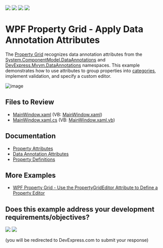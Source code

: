 <!-- default badges list -->
![](https://img.shields.io/endpoint?url=https://codecentral.devexpress.com/api/v1/VersionRange/128655126/24.2.1%2B)
[![](https://img.shields.io/badge/Open_in_DevExpress_Support_Center-FF7200?style=flat-square&logo=DevExpress&logoColor=white)](https://supportcenter.devexpress.com/ticket/details/T323108)
[![](https://img.shields.io/badge/📖_How_to_use_DevExpress_Examples-e9f6fc?style=flat-square)](https://docs.devexpress.com/GeneralInformation/403183)
[![](https://img.shields.io/badge/💬_Leave_Feedback-feecdd?style=flat-square)](#does-this-example-address-your-development-requirementsobjectives)
<!-- default badges end -->

# WPF Property Grid - Apply Data Annotation Attributes

The [Property Grid](https://docs.devexpress.com/WPF/15640/controls-and-libraries/property-grid) recognizes data annotation attributes from the [System.ComponentModel.DataAnnotations](https://learn.microsoft.com/en-us/dotnet/api/system.componentmodel.dataannotations) and [DevExpress.Mvvm.DataAnnotations](https://docs.devexpress.com/CoreLibraries/DevExpress.Mvvm.DataAnnotations) namespaces. This example demonstrates how to use attributes to group properties into [categories](https://docs.devexpress.com/WPF/117082/controls-and-libraries/property-grid/property-categories), implement validation, and specify a custom editor.

![image](https://user-images.githubusercontent.com/65009440/220931646-ab4d784b-3b27-4ab2-b74a-2296a99849df.png)

## Files to Review

* [MainWindow.xaml](./CS/MainWindow.xaml) (VB: [MainWindow.xaml](./VB/MainWindow.xaml))
* [MainWindow.xaml.cs](./CS/MainWindow.xaml.cs) (VB: [MainWindow.xaml.vb](./VB/MainWindow.xaml.vb))

## Documentation

* [Property Attributes](https://docs.devexpress.com/WPF/15623/controls-and-libraries/property-grid/property-attributes)
* [Data Annotation Attributes](https://docs.devexpress.com/WPF/16863/mvvm-framework/data-annotation-attributes)
* [Property Definitions](https://docs.devexpress.com/WPF/15521/controls-and-libraries/property-grid/property-definitions)

## More Examples

* [WPF Property Grid - Use the PropertyGridEditor Attribute to Define a Property Editor](https://github.com/DevExpress-Examples/wpf-property-grid-use-data-annotations-to-define-property-editor)
<!-- feedback -->
## Does this example address your development requirements/objectives?

[<img src="https://www.devexpress.com/support/examples/i/yes-button.svg"/>](https://www.devexpress.com/support/examples/survey.xml?utm_source=github&utm_campaign=wpf-property-grid-apply-data-annotation-attributes&~~~was_helpful=yes) [<img src="https://www.devexpress.com/support/examples/i/no-button.svg"/>](https://www.devexpress.com/support/examples/survey.xml?utm_source=github&utm_campaign=wpf-property-grid-apply-data-annotation-attributes&~~~was_helpful=no)

(you will be redirected to DevExpress.com to submit your response)
<!-- feedback end -->
